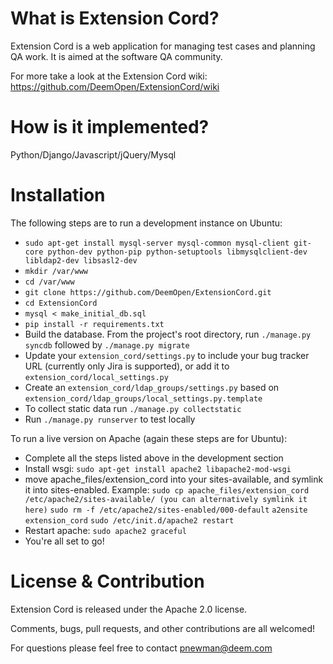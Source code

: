 # What is Extension Cord?

Extension Cord is a web application for managing test cases and planning QA work. It is aimed at the software QA community.

For more take a look at the Extension Cord wiki: https://github.com/DeemOpen/ExtensionCord/wiki

# How is it implemented?

Python/Django/Javascript/jQuery/Mysql

# Installation

The following steps are to run a development instance on Ubuntu:

* `sudo apt-get install mysql-server mysql-common mysql-client git-core python-dev python-pip python-setuptools libmysqlclient-dev libldap2-dev libsasl2-dev`
* `mkdir /var/www`
* `cd /var/www`
* `git clone https://github.com/DeemOpen/ExtensionCord.git`
* `cd ExtensionCord`
* `mysql < make_initial_db.sql`
* `pip install -r requirements.txt`
* Build the database. From the project's root directory, run `./manage.py syncdb` followed by `./manage.py migrate`
* Update your `extension_cord/settings.py` to include your bug tracker URL (currently only Jira is supported), or
  add it to `extension_cord/local_settings.py`
* Create an `extension_cord/ldap_groups/settings.py` based on `extension_cord/ldap_groups/local_settings.py.template`
* To collect static data run `./manage.py collectstatic`
* Run `./manage.py runserver` to test locally

To run a live version on Apache (again these steps are for Ubuntu):

* Complete all the steps listed above in the development section
* Install wsgi: `sudo apt-get install apache2 libapache2-mod-wsgi`
* move apache_files/extension_cord into your sites-available, and symlink it into sites-enabled. Example:
   `sudo cp apache_files/extension_cord /etc/apache2/sites-available/ (you can alternatively symlink it here)`
    `sudo rm -f /etc/apache2/sites-enabled/000-default`
    `a2ensite extension_cord`
    `sudo /etc/init.d/apache2 restart`
* Restart apache: `sudo apache2 graceful`
* You're all set to go!

# License & Contribution

Extension Cord is released under the Apache 2.0 license.

Comments, bugs, pull requests, and other contributions are all welcomed!

For questions please feel free to contact pnewman@deem.com

